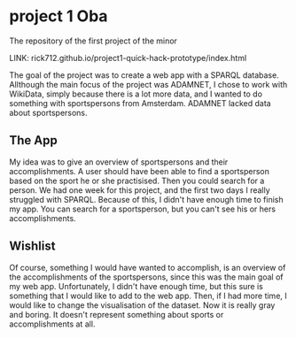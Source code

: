 # project 1 Oba
The repository of the first project of the minor

LINK: rick712.github.io/project1-quick-hack-prototype/index.html

The goal of the project was to create a web app with a SPARQL database. Allthough the main focus of the project was ADAMNET, I chose to work with WikiData, simply because there is a lot more data, and I wanted to do something with sportspersons from Amsterdam. ADAMNET lacked data about sportspersons.

## The App
My idea was to give an overview of sportspersons and their accomplishments. A user should have been able to find a sportsperson based on the sport he or she practisised. Then you could search for a person. We had one week for this project, and the first two days I really struggled with SPARQL. Because of this, I didn't have enough time to finish my app. You can search for a sportsperson, but you can't see his or hers accomplishments.

## Wishlist
Of course, something I would have wanted to accomplish, is an overview of the accomplishments of the sportspersons, since this was the main goal of my web app. Unfortunately, I didn't have enough time, but this sure is something that I would like to add to the web app.
Then, if I had more time, I would like to change the visualisation of the dataset. Now it is really gray and boring. It doesn't represent something about sports or accomplishments at all.
